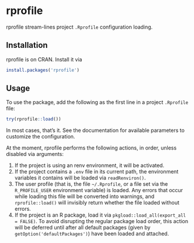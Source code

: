 # rprofile

<span class="pkg">rprofile</span> stream-lines project `.Rprofile` configuration loading.

## Installation

<span class="pkg">rprofile</span> is on CRAN. Install it via

```r
install.packages('rprofile')
```

## Usage

To use the package, add the following as the first line in a project `.Rprofile` file:

```r
try(rprofile::load())
```

In most cases, that’s it. See the documentation for available parameters to customize the configuration.

At the moment, <span class="pkg">rprofile</span> performs the following actions, in order, unless disabled via arguments:

1. If the project is using an <span class="pkg">renv</span> environment, it will be activated.
2. If the project contains a `.env` file in its current path, the environment variables it contains will be loaded via `readRenviron()`.
3. The user profile (that is, the file `~/.Rprofile`, or a file set via the `R_PROFILE_USER` environment variable) is loaded. Any errors that occur while loading this file will be converted into warnings, and `rprofile::load()` will invisibly return whether the file loaded without errors.
4. If the project is an R package, load it via `pkgload::load_all(export_all = FALSE)`. To avoid disrupting the regular package load order, this action will be deferred until after all default packages (given by `getOption('defaultPackages')`) have been loaded and attached.
